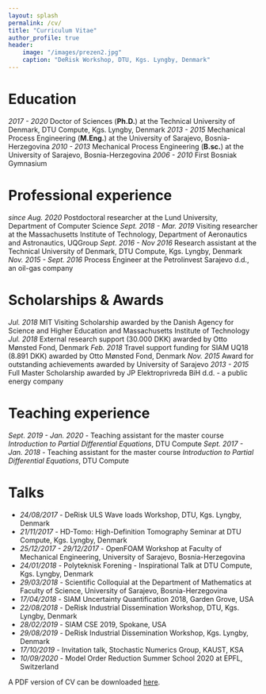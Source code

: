 ```yaml
---
layout: splash
permalink: /cv/
title: "Curriculum Vitae"
author_profile: true
header:
    image: "/images/prezen2.jpg"
    caption: "DeRisk Workshop, DTU, Kgs. Lyngby, Denmark"
---
```


# Education
*2017 - 2020*	Doctor of Sciences (**Ph.D.**) at the Technical University of Denmark, DTU Compute, Kgs. Lyngby, Denmark
*2013 - 2015*	Mechanical Process Engineering (**M.Eng.**) at the University of Sarajevo, Bosnia-Herzegovina
*2010 - 2013*   Mechanical Process Engineering (**B.sc.**) at the University of Sarajevo, Bosnia-Herzegovina
*2006 - 2010*   First Bosniak Gymnasium

# Professional experience
*since Aug. 2020*           Postdoctoral researcher at the Lund University, Department of Computer Science
*Sept. 2018 - Mar. 2019*	Visiting researcher at the Massachusetts Institute of Technology, Department of Aeronautics and Astronautics, UQGroup
*Sept. 2016 - Nov 2016*     Research assistant at the Technical University of Denmark, DTU Compute, Kgs. Lyngby, Denmark
*Nov. 2015 - Sept. 2016*	Process Engineer at the Petrolinvest Sarajevo d.d., an oil-gas company

# Scholarships & Awards
*Jul. 2018*     MIT Visiting Scholarship awarded by the Danish Agency for Science and Higher Education and Massachusetts Institute of Technology
*Jul. 2018*     External research support (30.000 DKK) awarded by Otto Mønsted Fond, Denmark
*Feb. 2018*     Travel support funding for SIAM UQ18 (8.891 DKK) awarded by Otto Mønsted Fond, Denmark
*Nov. 2015*     Award for outstanding achievements awarded by University of Sarajevo
*2013 - 2015*   Full Master Scholarship awarded by JP Elektroprivreda BiH d.d. - a public energy company

# Teaching experience
*Sept. 2019 - Jan. 2020* - Teaching assistant for the master course *Introduction to Partial Differential Equations*, DTU Compute
*Sept. 2017 - Jan. 2018* - Teaching assistant for the master course *Introduction to Partial Differential Equations*, DTU Compute

# Talks
* *24/08/2017* - DeRisk ULS Wave loads Workshop, DTU, Kgs. Lyngby, Denmark
* *21/11/2017* - HD-Tomo: High-Definition Tomography Seminar at DTU Compute, Kgs. Lyngby, Denmark
* *25/12/2017 - 29/12/2017* - OpenFOAM Workshop at Faculty of Mechanical Engineering, University of Sarajevo, Bosnia-Herzegovina
* *24/01/2018* - Polyteknisk Forening - Inspirational Talk at DTU Compute, Kgs. Lyngby, Denmark
* *29/03/2018* - Scientific Colloquial at the Department of Mathematics at Faculty of Science, University of Sarajevo, Bosnia-Herzegovina
* *17/04/2018* - SIAM Uncertainty Quantification 2018, Garden Grove, USA
* *22/08/2018* - DeRisk Industrial Dissemination Workshop, DTU, Kgs. Lyngby, Denmark
* *28/02/2019* - SIAM CSE 2019, Spokane, USA
* *29/08/2019* - DeRisk Industrial Dissemination Workshop, Kgs. Lyngby, Denmark
* *17/10/2019* - Invitation talk, Stochastic Numerics Group, KAUST, KSA
* *10/09/2020* - Model Order Reduction Summer School 2020 at EPFL, Switzerland


 <i class="fas fa-file-pdf"></i> A PDF version of CV can be downloaded [here](https://www.dropbox.com/s/gdhjz94zsuts3rk/CV_Kenan_Sehic.pdf?dl=0).